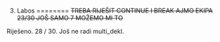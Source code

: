 3. Labos
========
~~TREBA RIJEŠIT CONTINUE I BREAK AJMO EKIPA 23/30 JOŠ SAMO 7 MOŽEMO MI TO~~

Riješeno. 28 / 30. Još ne radi multi_dekl.
